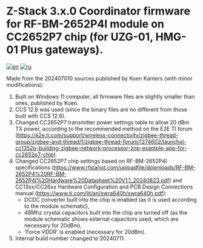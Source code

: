 # Z-Stack 3.x.0 Coordinator firmware for RF-BM-2652P4I module on CC2652P7 chip (for UZG-01, HMG-01 Plus gateways).
[![en](https://img.shields.io/badge/lang-en-blue.svg)](https://github.com/agriadsi/MOD-Z-Stack-Firmware/blob/XZG_20240909/coordinator/README.md)
[![ru](https://img.shields.io/badge/lang-ru-red.svg)](https://github.com/agriadsi/MOD-Z-Stack-Firmware/blob/XZG_20240909/coordinator/README.ru.md)


Made from the 202407010 sources published by Koen Kanters (with minor modifications):
1. Built on Windows 11 computer, all firmware files are slightly smaller than ones, published by Koen.
2. CCS 12.8 was used (since the binary files are no different from those built with CCS 12.6).
3. Changed CC2652P7 transmitter power settings table to allow 20 dBm TX power, according to the recommended method on the E2E TI forum (https://e2e.ti.com/support/wireless-connectivity/zigbee-thread-group/zigbee-and-thread/f/zigbee-thread-forum/1274602/launchxl-cc1352p-building-zigbee-network-processor-znp-example-app-for-cc2652p7-chip).
4. Changed CC2652P7 chip settings based on RF-BM-2652P4I specifications (https://www.rfstariot.com/uploadfile/downloads/RF-BM-2652P4%20RF-BM-2652P4I%20Hardware%20Datasheet%20V1.1_20240823.pdf) and CC13xx/CC26xx Hardware Configuration and PCB Design Connections manual (https://www.ti.com/lit/an/swra640h/swra640h.pdf):
   - DCDC converter built into the chip is enabled (as it is used according to the module schematic),
   - 48Mhz crystal capacitors built into the chip are turned off (as the module schematic shows external capacitors used, which are necessary for 20dBm),
   - 'Force VDDR' is enabled (necessary for 20dBm).
4. Internal build number changed to 20240711.
